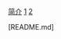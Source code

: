 [简介](https://www.jianshu.com/p/f11724034d50)
[1](https://www.liaoxuefeng.com/wiki/001374738125095c955c1e6d8bb493182103fac9270762a000/0013868328689835ecd883d910145dfa8227b539725e5ed000#0)
[2](https://www.zhihu.com/question/21483863)





[README.md]